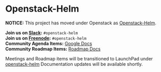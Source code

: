 # Openstack-Helm

**NOTICE:** This project has moved under Openstack as [Openstack-Helm](https://github.com/openstack/openstack-helm).

**Join us on [Slack](http://slack.k8s.io/):** `#openstack-helm`<br>
**Join us on [Freenode](https://freenode.net/):** `#openstack-helm`<br>
**Community Agenda Items:** [Google Docs](https://docs.google.com/document/d/1Vm2OnMzjSru3cuvxh4Oa7R_z7staU-7ivGy8foOzDCs/edit#heading=h.bfc0dkav9gk2)<br>
**Community Roadmap Items:** [Roadmap Docs](https://docs.google.com/spreadsheets/d/1N5AdAdLbvpZ9Tzi1TuqeJbHyczfZRysBIYE_ndnZx6c/edit?usp=sharing)

Meetings and Roadmap items will be transitioned to LaunchPad under [openstack-helm](https://launchpad.net/openstack-helm)
Documentation updates will be available shortly.
